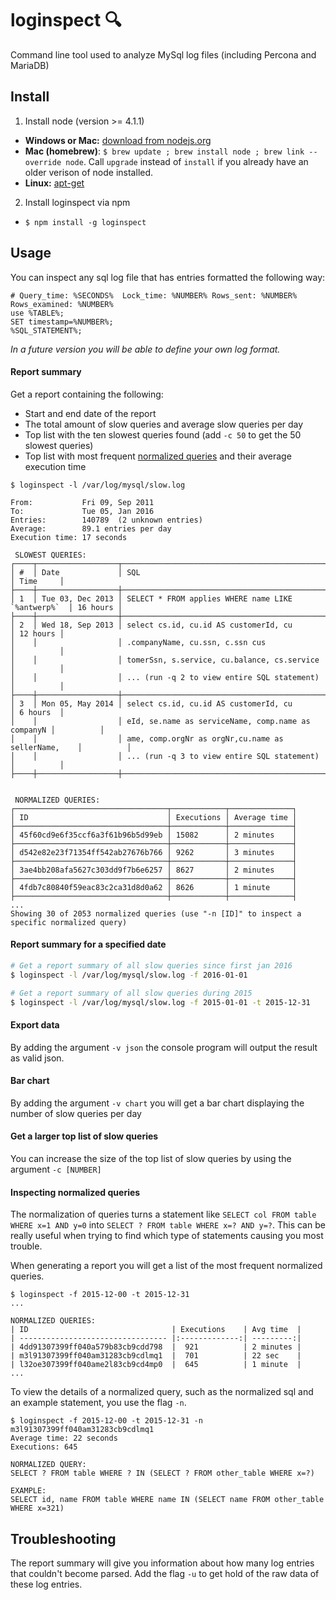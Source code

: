 # loginspect :mag:
Command line tool used to analyze MySql log files (including Percona and MariaDB)

## Install

1. Install node (version >= 4.1.1)
  - **Windows or Mac:** [download from nodejs.org](https://nodejs.org/en/download/)
  - **Mac (homebrew)**: `$ brew update ; brew install node ; brew link --override node`. Call `upgrade` instead of `install` if you already have an older verison of node installed.
  - **Linux:** [apt-get](https://github.com/nodejs/node-v0.x-archive/wiki/Installing-Node.js-via-package-manager#debian-and-ubuntu-based-linux-distributions)

2. Install loginspect via npm
  - `$ npm install -g loginspect`

## Usage

You can inspect any sql log file that has entries formatted the following way:

```
# Query_time: %SECONDS%  Lock_time: %NUMBER% Rows_sent: %NUMBER%  Rows_examined: %NUMBER%
use %TABLE%;
SET timestamp=%NUMBER%;
%SQL_STATEMENT%;
``` 

*In a future version you will be able to define your own log format.*

#### Report summary

Get a report containing the following:
- Start and end date of the report
- The total amount of slow queries and average slow queries per day
- Top list with the ten slowest queries found (add `-c 50` to get the 50 slowest queries)
- Top list with most frequent [normalized queries](#inspecting-normalized-queries) and their average execution time

```
$ loginspect -l /var/log/mysql/slow.log

From:           Fri 09, Sep 2011
To:             Tue 05, Jan 2016
Entries:        140789  (2 unknown entries)
Average:        89.1 entries per day
Execution time: 17 seconds

 SLOWEST QUERIES:
┌────┬──────────────────┬────────────────────────────────────────────────────┬──────────┐
│ #  │ Date             │ SQL                                                │ Time     │
├────┼──────────────────┼────────────────────────────────────────────────────┼──────────┤
│ 1  │ Tue 03, Dec 2013 │ SELECT * FROM applies WHERE name LIKE `%antwerp%`  │ 16 hours │
├────┼──────────────────┼────────────────────────────────────────────────────┼──────────┤
│ 2  │ Wed 18, Sep 2013 │ select cs.id, cu.id AS customerId, cu              │ 12 hours │
│    │                  │ .companyName, cu.ssn, c.ssn cus                    │          │
│    │                  │ tomerSsn, s.service, cu.balance, cs.service        │          │
│    │                  │ ... (run -q 2 to view entire SQL statement)        │          │
├────┼──────────────────┼────────────────────────────────────────────────────┼──────────┤
│ 3  │ Mon 05, May 2014 │ select cs.id, cu.id AS customerId, cu              │ 6 hours  │
│    │                  │ eId, se.name as serviceName, comp.name as companyN │          │
│    │                  │ ame, comp.orgNr as orgNr,cu.name as sellerName,    │          │
│    │                  │ ... (run -q 3 to view entire SQL statement)        │          │
├────┼──────────────────┼────────────────────────────────────────────────────┼──────────┤


 NORMALIZED QUERIES:
┌──────────────────────────────────┬────────────┬──────────────┐
│ ID                               │ Executions │ Average time │
├──────────────────────────────────┼────────────┼──────────────┤
│ 45f60cd9e6f35ccf6a3f61b96b5d99eb │ 15082      │ 2 minutes    │
├──────────────────────────────────┼────────────┼──────────────┤
│ d542e82e23f71354ff542ab27676b766 │ 9262       │ 3 minutes    │
├──────────────────────────────────┼────────────┼──────────────┤
│ 3ae4bb208afa5627c303dd9f7b6e6257 │ 8627       │ 2 minutes    │
├──────────────────────────────────┼────────────┼──────────────┤
│ 4fdb7c80840f59eac83c2ca31d8d0a62 │ 8626       │ 1 minute     │
├──────────────────────────────────┼────────────┼──────────────┤
...
Showing 30 of 2053 normalized queries (use "-n [ID]" to inspect a specific normalized query)
```

#### Report summary for a specified date

```bash
# Get a report summary of all slow queries since first jan 2016
$ loginspect -l /var/log/mysql/slow.log -f 2016-01-01

# Get a report summary of all slow queries during 2015
$ loginspect -l /var/log/mysql/slow.log -f 2015-01-01 -t 2015-12-31
```

#### Export data

By adding the argument `-v json` the console program will output the result as valid json.

#### Bar chart

By adding the argument `-v chart` you will get a bar chart displaying the number of slow queries per day

#### Get a larger top list of slow queries

You can increase the size of the top list of slow queries by using the argument `-c [NUMBER]` 

#### Inspecting normalized queries

The normalization of queries turns a statement like `SELECT col FROM table WHERE x=1 AND y=0` into 
`SELECT ? FROM table WHERE x=? AND y=?`. This can be really useful when trying to find which type of statements
causing you most trouble.

When generating a report you will get a list of the most frequent normalized queries.

```
$ loginspect -f 2015-12-00 -t 2015-12-31
...

NORMALIZED QUERIES:
| ID                                | Executions    | Avg time  |
| --------------------------------- |:-------------:| ---------:|
| 4dd91307399ff040a579b83cb9cdd798  |  921          | 2 minutes |
| m3l91307399ff040am31283cb9cdlmq1  |  701          | 22 sec    |
| l32oe307399ff040ame2l83cb9cd4mp0  |  645          | 1 minute  |
...
```

To view the details of a normalized query, such as the normalized sql and an example statement, you use the flag `-n`.

```
$ loginspect -f 2015-12-00 -t 2015-12-31 -n m3l91307399ff040am31283cb9cdlmq1
Average time: 22 seconds
Executions: 645

NORMALIZED QUERY:
SELECT ? FROM table WHERE ? IN (SELECT ? FROM other_table WHERE x=?)

EXAMPLE:
SELECT id, name FROM table WHERE name IN (SELECT name FROM other_table WHERE x=321)
```

## Troubleshooting 

The report summary will give you information about how many log entries that couldn't become parsed. Add the flag `-u` to get hold of the raw data of these log entries.



